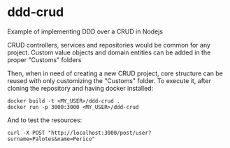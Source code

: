# ddd-crud
Example of implementing DDD over a CRUD in Nodejs

CRUD controllers, services and repositories would be common for any project.
Custom value objects and domain entities can be added in the proper "Customs" folders

Then, when in need of creating a new CRUD project, core structure can be reused with only customizing the "Customs" folder.
To execute it, after cloning the repository and having docker installed:

```shell
docker build -t <MY_USER>/ddd-crud .
docker run -p 3000:3000 <MY_USER>/ddd-crud
```

And to test the resources:

```shell
curl -X POST "http://localhost:3000/post/user?surname=Palotes&name=Perico"
```
